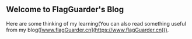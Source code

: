 ## Welcome to FlagGuarder's Blog

Here are some thinking of my learning(You can also read something useful from my blog([www.flagGuarder.cn](https://www.flagGuarder.cn))).





